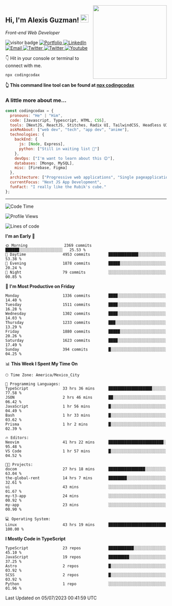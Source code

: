<img align='right' src="https://media.giphy.com/media/M9gbBd9nbDrOTu1Mqx/giphy.gif" width="230">
<h2>Hi, I'm Alexis Guzman! <img src="https://media.giphy.com/media/hvRJCLFzcasrR4ia7z/giphy.gif" width="25px"></h2>
<p><em>Front-end Web Developer</em></p>

<p>
  <img src="https://visitor-badge.glitch.me/badge?page_id=a12989x.a12989x&left_color=black&right_color=gray" alt="visitor badge"/>
  <a href='https://www.codingcodax.dev/' target='_blank'>
    <img alt='Portfolio' src='https://img.shields.io/badge/Portfolio-black?logo=vercel&style=flat-square'>
  </a>
  <a href='https://linkedin.com/in/codingcodax/' target='_blank'>
    <img alt='LinkedIn' src='https://img.shields.io/badge/LinkedIn-black?logo=LinkedIn&style=flat-square'>
  </a>
  <a href='mailto:codingcodax@gmail.com' target='_blank'>
    <img alt='Email' src='https://img.shields.io/badge/Email-black?logo=Gmail&style=flat-square'>
  </a>
  <a href='https://twitter.com/codingcodax' target='_blank'>
    <img alt='Twitter' src='https://img.shields.io/badge/Twitter-black?logo=Twitter&style=flat-square'>
  </a>
  <a href='https://www.instagram.com/codingcodax/' target='_blank'>
    <img alt='Twitter' src='https://img.shields.io/badge/Instagram-black?logo=Instagram&style=flat-square'>
  </a>
  <a href='https://www.youtube.com/@codingcodax' target='_blank'>
    <img alt='Youtube' src='https://img.shields.io/badge/YouTube-black?logo=Youtube&style=flat-square'>
  </a>
</p>

👇 Hit in your console or terminal to connect with me.

```bash
npx codingcodax 
```
**👆 This command line tool can be found at [npx codingcodax](https://github.com/codingcodax/npx-codingcodax)**

<h3>A little more about me...</h3>

```javascript
const codingcodax = {
  pronouns: "He" | "Him",
  code: [Javascript, Typescript, HTML, CSS],
  tools: [NextJS, ReactJS, Stitches, Radix UI, TailwindCSS, Headless UI, Prisma],
  askMeAbout: ["web dev", "tech", "app dev", "anime"],
  technologies: {
    backEnd: {
      js: [Node, Express],
      python: ["Still in waiting list 🥲"]
    },
    devOps: ["I'm want to learn about this 😊"],
    databases: [Mongo, MySQL],
    misc: [Firebase, Figma]
  },
  architecture: ["Progressive web applications", "Single pageapplications"],
  currentFocus: "Next JS App Development",
  funFact: "I really like the Rubik's cube."
};
```

---

<!--START_SECTION:waka-->
![Code Time](http://img.shields.io/badge/Code%20Time-1%2C436%20hrs%2053%20mins-blue)

![Profile Views](http://img.shields.io/badge/Profile%20Views-0-blue)

![Lines of code](https://img.shields.io/badge/From%20Hello%20World%20I%27ve%20Written-6.6%20million%20lines%20of%20code-blue)

**I'm an Early 🐤** 

```text
🌞 Morning                2369 commits        ██████░░░░░░░░░░░░░░░░░░░   25.53 % 
🌆 Daytime                4953 commits        █████████████░░░░░░░░░░░░   53.38 % 
🌃 Evening                1878 commits        █████░░░░░░░░░░░░░░░░░░░░   20.24 % 
🌙 Night                  79 commits          ░░░░░░░░░░░░░░░░░░░░░░░░░   00.85 % 
```
📅 **I'm Most Productive on Friday** 

```text
Monday                   1336 commits        ████░░░░░░░░░░░░░░░░░░░░░   14.40 % 
Tuesday                  1511 commits        ████░░░░░░░░░░░░░░░░░░░░░   16.28 % 
Wednesday                1302 commits        ████░░░░░░░░░░░░░░░░░░░░░   14.03 % 
Thursday                 1233 commits        ███░░░░░░░░░░░░░░░░░░░░░░   13.29 % 
Friday                   1880 commits        █████░░░░░░░░░░░░░░░░░░░░   20.26 % 
Saturday                 1623 commits        ████░░░░░░░░░░░░░░░░░░░░░   17.49 % 
Sunday                   394 commits         █░░░░░░░░░░░░░░░░░░░░░░░░   04.25 % 
```


📊 **This Week I Spent My Time On** 

```text
🕑︎ Time Zone: America/Mexico_City

💬 Programming Languages: 
TypeScript               33 hrs 36 mins      ███████████████████░░░░░░   77.58 % 
JSON                     2 hrs 46 mins       ██░░░░░░░░░░░░░░░░░░░░░░░   06.42 % 
JavaScript               1 hr 56 mins        █░░░░░░░░░░░░░░░░░░░░░░░░   04.49 % 
Bash                     1 hr 33 mins        █░░░░░░░░░░░░░░░░░░░░░░░░   03.62 % 
Prisma                   1 hr 2 mins         █░░░░░░░░░░░░░░░░░░░░░░░░   02.39 % 

🔥 Editors: 
Neovim                   41 hrs 22 mins      ████████████████████████░   95.48 % 
VS Code                  1 hr 57 mins        █░░░░░░░░░░░░░░░░░░░░░░░░   04.52 % 

🐱‍💻 Projects: 
docom                    27 hrs 18 mins      ████████████████░░░░░░░░░   63.04 % 
the-global-rent          14 hrs 7 mins       ████████░░░░░░░░░░░░░░░░░   32.61 % 
ui                       43 mins             ░░░░░░░░░░░░░░░░░░░░░░░░░   01.67 % 
my-t3-app                24 mins             ░░░░░░░░░░░░░░░░░░░░░░░░░   00.92 % 
my-app                   23 mins             ░░░░░░░░░░░░░░░░░░░░░░░░░   00.90 % 

💻 Operating System: 
Linux                    43 hrs 19 mins      █████████████████████████   100.00 % 
```

**I Mostly Code in TypeScript** 

```text
TypeScript               23 repos            ███████████░░░░░░░░░░░░░░   45.10 % 
JavaScript               19 repos            █████████░░░░░░░░░░░░░░░░   37.25 % 
Astro                    2 repos             █░░░░░░░░░░░░░░░░░░░░░░░░   03.92 % 
SCSS                     2 repos             █░░░░░░░░░░░░░░░░░░░░░░░░   03.92 % 
Python                   1 repo              ░░░░░░░░░░░░░░░░░░░░░░░░░   01.96 % 
```




 Last Updated on 05/07/2023 00:41:59 UTC
<!--END_SECTION:waka-->
